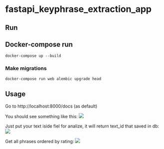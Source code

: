 # fastapi_keyphrase_extraction_app

## Run

## Docker-compose run
```docker-compose up --build```

### Make migrations
```docker-compose run web alembic upgrade head```


## Usage

Go to http://localhost:8000/docs (as default)

You should see something like this:
![](img/main.png)

Just put your text iside fiel for analize, it will return text_id that saved in db:
![](img/Faulkner_post.png)

Get all phrases ordered by rating:
![](img/Faulkner_get.png)

